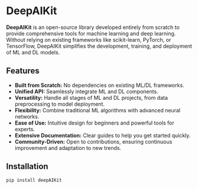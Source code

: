 # DeepAIKit
**DeepAIKit** is an open-source library developed entirely from scratch to provide comprehensive tools for machine learning and deep learning. Without relying on existing frameworks like scikit-learn, PyTorch, or TensorFlow, DeepAIKit simplifies the development, training, and deployment of ML and DL models.

## Features
- **Built from Scratch:** No dependencies on existing ML/DL frameworks.
- **Unified API:** Seamlessly integrate ML and DL components.
- **Versatility:** Handle all stages of ML and DL projects, from data preprocessing to model deployment.
- **Flexibility:** Combine traditional ML algorithms with advanced neural networks.
- **Ease of Use:** Intuitive design for beginners and powerful tools for experts.
- **Extensive Documentation:** Clear guides to help you get started quickly.
- **Community-Driven:** Open to contributions, ensuring continuous improvement and adaptation to new trends.

## Installation
```bash
pip install deepAIKit
